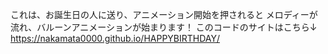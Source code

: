 これは、お誕生日の人に送り、アニメーション開始を押されると
メロディーが流れ、バルーンアニメーションが始まります！
このコードのサイトはこちら↓
https://nakamata0000.github.io/HAPPYBIRTHDAY/
